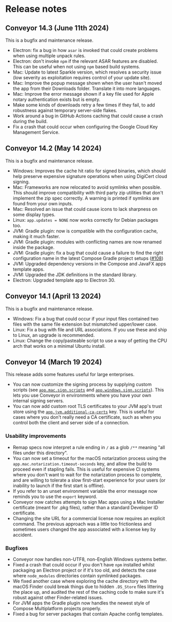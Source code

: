 # Release notes

## Conveyor 14.3 (June 11th 2024)

This is a bugfix and maintenance release.

* Electron: fix a bug in how `asar` is invoked that could create problems when using multiple unpack rules.
* Electron: don't invoke `npm` if the relevant ASAR features are disabled. This can be useful when not using `npm` based build systems.
* Mac: Update to latest Sparkle version, which resolves a security issue (low severity as exploitation requires control of your update site).
* Mac: Improve the popup message shown when the user hasn't moved the app from their Downloads folder. Translate it into more languages. 
* Mac: Improve the error message shown if a key file used for Apple notary authentication exists but is empty.
* Make some kinds of downloads retry a few times if they fail, to add robustness against temporary server-side flakes.
* Work around a bug in GitHub Actions caching that could cause a crash during the build.
* Fix a crash that could occur when configuring the Google Cloud Key Management Service.

## Conveyor 14.2 (May 14 2024)

This is a bugfix and maintenance release.

* Windows: Improves the cache hit ratio for signed binaries, which should help preserve expensive signature operations when using DigiCert cloud signing.
* Mac: Frameworks are now relocated to avoid symlinks when possible. This should improve compatibility with third party zip utilities that don't implement the zip spec correctly. A warning is printed if symlinks are found from your own inputs.
* Mac: Resolved an issue that could cause icons to lack sharpness on some display types.
* Linux: `app.updates = NONE` now works correctly for Debian packages too.
* JVM: Gradle plugin: now is compatible with the configuration cache, making it much faster.
* JVM: Gradle plugin: modules with conflicting names are now renamed inside the package.
* JVM: Gradle plugin: fix a bug that could cause a failure to find the right configuration name in the latest Compose Gradle project setups ([#108](https://github.com/hydraulic-software/conveyor/issues/108))
* JVM: Upgraded dependency versions in the Compose and JavaFX apps template apps.
* JVM: Upgraded the JDK definitions in the standard library.
* Electron: Upgraded template app to Electron 30.

## Conveyor 14.1 (April 13 2024)

This is a bugfix and maintenance release.

* Windows: Fix a bug that could occur if your input files contained two files with the same file extension but mismatched upper/lower case.
* Linux: Fix a bug with file and URL associations. If you use these and ship to Linux, an upgrade is recommended.
* Linux: Change the copy/pasteable script to use a way of getting the CPU arch that works on a minimal Ubuntu install.

## Conveyor 14 (March 19 2024)

This release adds some features useful for large enterprises. 

* You can now customize the signing process by supplying custom scripts (see [`app.mac.sign.scripts`](configs/mac.md#signing) and [`app.windows.sign.scripts`](configs/windows.md#signing)). This lets you use Conveyor in environments where you have your own internal signing servers.
* You can now add custom root TLS certificates to your JVM app's trust store using the [`app.jvm.additional-ca-certs`](configs/jvm.md#appjvmadditional-ca-certs) key. This is useful for cases where you don't really need a CA certificate, such as when you control both the client and server side of a connection.

### Usability improvements

* Remap specs now interpret a rule ending in `/` as a glob `/**` meaning "all files under this directory".
* You can now set a timeout for the macOS notarization process using the `app.mac.notarization.timeout-seconds` key, and allow the build to proceed even if stapling fails. This is useful for expensive CI systems where you don't want to wait for the notarization process to complete, and are willing to tolerate a slow first-start experience for your users (or inability to launch if the first start is offline).
* If you refer to an unset environment variable the error message now reminds you to use the `export` keyword.
* Conveyor now catches attempts to sign Mac apps using a Mac Installer certificate (meant for .pkg files), rather than a standard Developer ID certificate.
* Changing the site URL for a commercial license now requires an explicit command. The previous approach was a little too frictionless and sometimes users changed the app associated with a license key by accident.

### Bugfixes

* Conveyor now handles non-UTF8, non-English Windows systems better.
* Fixed a crash that could occur if you don't have `npm` installed whilst packaging an Electron project or if it's too old, and detects the case where `node_modules` directories contain symlinked packages.
* We fixed another case where exploring the cache directory with the macOS Finder could break things due to hidden `.DS_Store` files littering the place up, and audited the rest of the caching code to make sure it's robust against other Finder-related issues.
* For JVM apps the Gradle plugin now handles the newest style of Compose Multiplatform projects properly.
* Fixed a bug for server packages that contain Apache config templates. 
